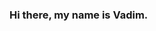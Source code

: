 ### Hi there, my name is Vadim. 

<!--
**Kesapevv/kesapevv** is a ✨ _special_ ✨ repository because its `README.md` (this file) appears on your GitHub profile.

Here are some ideas to get you started:

- 🌱 I’m currently learning SWIFT
- 📫 How to reach me: 
                     Telegram: @kesapevv
                     E-mail: vadimvoronkoffn@gmail.com

-->
